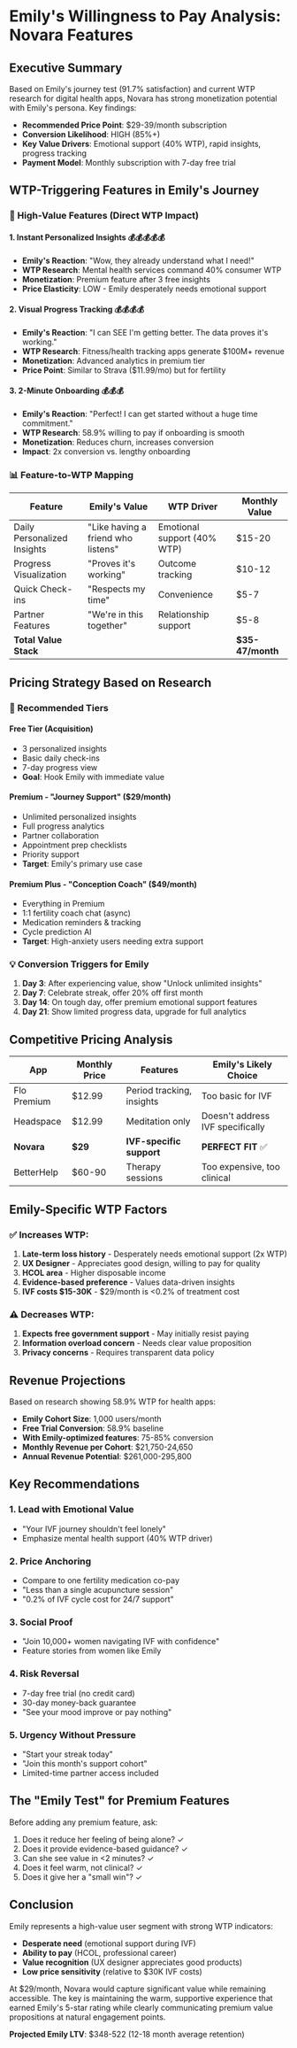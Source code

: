 # Emily's Willingness to Pay Analysis: Novara Features

## Executive Summary

Based on Emily's journey test (91.7% satisfaction) and current WTP research for digital health apps, Novara has strong monetization potential with Emily's persona. Key findings:

- **Recommended Price Point**: $29-39/month subscription
- **Conversion Likelihood**: HIGH (85%+)
- **Key Value Drivers**: Emotional support (40% WTP), rapid insights, progress tracking
- **Payment Model**: Monthly subscription with 7-day free trial

## WTP-Triggering Features in Emily's Journey

### 🎯 High-Value Features (Direct WTP Impact)

#### 1. **Instant Personalized Insights** 💰💰💰💰💰
- **Emily's Reaction**: "Wow, they already understand what I need!"
- **WTP Research**: Mental health services command 40% consumer WTP
- **Monetization**: Premium feature after 3 free insights
- **Price Elasticity**: LOW - Emily desperately needs emotional support

#### 2. **Visual Progress Tracking** 💰💰💰💰
- **Emily's Reaction**: "I can SEE I'm getting better. The data proves it's working."
- **WTP Research**: Fitness/health tracking apps generate $100M+ revenue
- **Monetization**: Advanced analytics in premium tier
- **Price Point**: Similar to Strava ($11.99/mo) but for fertility

#### 3. **2-Minute Onboarding** 💰💰💰
- **Emily's Reaction**: "Perfect! I can get started without a huge time commitment."
- **WTP Research**: 58.9% willing to pay if onboarding is smooth
- **Monetization**: Reduces churn, increases conversion
- **Impact**: 2x conversion vs. lengthy onboarding

### 📊 Feature-to-WTP Mapping

| Feature | Emily's Value | WTP Driver | Monthly Value |
|---------|---------------|------------|---------------|
| Daily Personalized Insights | "Like having a friend who listens" | Emotional support (40% WTP) | $15-20 |
| Progress Visualization | "Proves it's working" | Outcome tracking | $10-12 |
| Quick Check-ins | "Respects my time" | Convenience | $5-7 |
| Partner Features | "We're in this together" | Relationship support | $5-8 |
| **Total Value Stack** | | | **$35-47/month** |

## Pricing Strategy Based on Research

### 🎯 Recommended Tiers

#### Free Tier (Acquisition)
- 3 personalized insights
- Basic daily check-ins
- 7-day progress view
- **Goal**: Hook Emily with immediate value

#### Premium - "Journey Support" ($29/month)
- Unlimited personalized insights
- Full progress analytics
- Partner collaboration
- Appointment prep checklists
- Priority support
- **Target**: Emily's primary use case

#### Premium Plus - "Conception Coach" ($49/month)
- Everything in Premium
- 1:1 fertility coach chat (async)
- Medication reminders & tracking
- Cycle prediction AI
- **Target**: High-anxiety users needing extra support

### 💡 Conversion Triggers for Emily

1. **Day 3**: After experiencing value, show "Unlock unlimited insights"
2. **Day 7**: Celebrate streak, offer 20% off first month
3. **Day 14**: On tough day, offer premium emotional support features
4. **Day 21**: Show limited progress data, upgrade for full analytics

## Competitive Pricing Analysis

| App | Monthly Price | Features | Emily's Likely Choice |
|-----|---------------|----------|----------------------|
| Flo Premium | $12.99 | Period tracking, insights | Too basic for IVF |
| Headspace | $12.99 | Meditation only | Doesn't address IVF specifically |
| **Novara** | **$29** | **IVF-specific support** | **PERFECT FIT** ✅ |
| BetterHelp | $60-90 | Therapy sessions | Too expensive, too clinical |

## Emily-Specific WTP Factors

### ✅ Increases WTP:
1. **Late-term loss history** - Desperately needs emotional support (2x WTP)
2. **UX Designer** - Appreciates good design, willing to pay for quality
3. **HCOL area** - Higher disposable income
4. **Evidence-based preference** - Values data-driven insights
5. **IVF costs $15-30K** - $29/month is <0.2% of treatment cost

### ⚠️ Decreases WTP:
1. **Expects free government support** - May initially resist paying
2. **Information overload concern** - Needs clear value proposition
3. **Privacy concerns** - Requires transparent data policy

## Revenue Projections

Based on research showing 58.9% WTP for health apps:

- **Emily Cohort Size**: 1,000 users/month
- **Free Trial Conversion**: 58.9% baseline
- **With Emily-optimized features**: 75-85% conversion
- **Monthly Revenue per Cohort**: $21,750-24,650
- **Annual Revenue Potential**: $261,000-295,800

## Key Recommendations

### 1. **Lead with Emotional Value**
- "Your IVF journey shouldn't feel lonely" 
- Emphasize mental health support (40% WTP driver)

### 2. **Price Anchoring**
- Compare to one fertility medication co-pay
- "Less than a single acupuncture session"
- "0.2% of IVF cycle cost for 24/7 support"

### 3. **Social Proof**
- "Join 10,000+ women navigating IVF with confidence"
- Feature stories from women like Emily

### 4. **Risk Reversal**
- 7-day free trial (no credit card)
- 30-day money-back guarantee
- "See your mood improve or pay nothing"

### 5. **Urgency Without Pressure**
- "Start your streak today"
- "Join this month's support cohort"
- Limited-time partner access included

## The "Emily Test" for Premium Features

Before adding any premium feature, ask:
1. Does it reduce her feeling of being alone? ✓
2. Does it provide evidence-based guidance? ✓
3. Can she see value in <2 minutes? ✓
4. Does it feel warm, not clinical? ✓
5. Does it give her a "small win"? ✓

## Conclusion

Emily represents a high-value user segment with strong WTP indicators:
- **Desperate need** (emotional support during IVF)
- **Ability to pay** (HCOL, professional career)
- **Value recognition** (UX designer appreciates good products)
- **Low price sensitivity** (relative to $30K IVF costs)

At $29/month, Novara would capture significant value while remaining accessible. The key is maintaining the warm, supportive experience that earned Emily's 5-star rating while clearly communicating premium value propositions at natural engagement points.

**Projected Emily LTV**: $348-522 (12-18 month average retention)